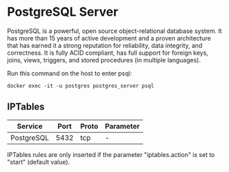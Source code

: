 
# PostgreSQL Server

PostgreSQL is a powerful, open source object-relational database system. 
It has more than 15 years of active development and a proven architecture that
has earned it a strong reputation for reliability, data integrity, and correctness.
It is fully ACID compliant, has full support for foreign keys, joins, views, triggers,
and stored procedures (in multiple languages).

Run this command on the host to enter psql:

```
docker exec -it -u postgres postgres_server psql
```

## IPTables

| Service    | Port | Proto | Parameter |
|------------|------|-------|-----------|
| PostgreSQL | 5432 | tcp   | -         |

IPTables rules are only inserted if the parameter "iptables.action" is set to
"start" (default value).
